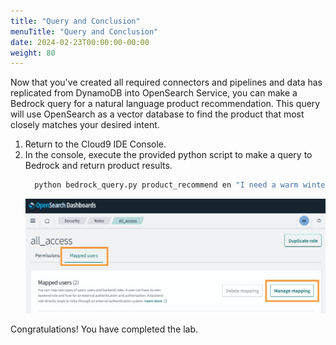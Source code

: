```yaml
---
title: "Query and Conclusion"
menuTitle: "Query and Conclusion"
date: 2024-02-23T00:00:00-00:00
weight: 80
---
```

Now that you've created all required connectors and pipelines and data has replicated from DynamoDB into OpenSearch Service, you can make a Bedrock query for a natural language product recommendation. This query will use OpenSearch as a vector database to find the product that most closely matches your desired intent.

 1. Return to the Cloud9 IDE Console.
 2. In the console, execute the provided python script to make a query to Bedrock and return product results.
    ```bash
      python bedrock_query.py product_recommend en "I need a warm winter coat" $METADATA_AWS_REGION $OPENSEARCH_ENDPOINT $MODEL_ID 
    ```
    ![Query results](/static/images/ddb-os-zetl7.jpg)

Congratulations! You have completed the lab.